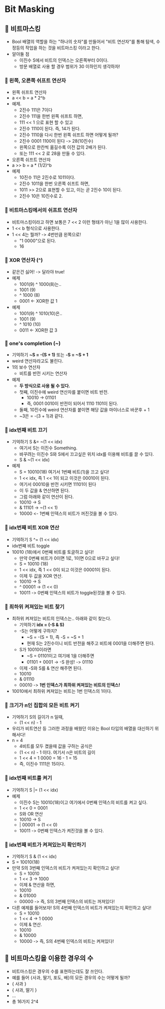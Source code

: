 # Bit Masking

## 🍎 비트마스킹
- Bool 배열의 역할을 하는 "하나의 숫자"를 만들어서 "비트 연산자"를 통해 탐색, 수정등의 작업을 하는 것을 비트마스킹 이라고 한다.
- 알아둘 점
    - 이진수 S에서 비트의 인덱스는 오른쪽부터 0이다.
    - 방문 배열로 사용 할 경우 범위가 30 이하인지 생각하자!
### 📖 왼쪽, 오른쪽 쉬프트 연산자
- 왼쪽 쉬프트 연산자
- a << b = a * 2^b
- 예제.
    - 2진수 111은 7이다
    - 2진수 111을 한번 왼쪽 쉬프트 하면,
    - 111 << 1 으로 표현 할 수 있고
    - 2진수 1110이 된다. 즉, 14가 된다.
    - 2진수 1110을 다시 한번 왼쪽 쉬프트 하면 어떻게 될까?
    - 2진수 0001 1100이 된다 -> 28(10진수)
    - 왼쪽으로 한칸씩 옮길수록 이전 값의 2배가 된다.
    - 또는 111 << 2 로 28을 만들 수 있다.
- 오른쪽 쉬프트 연산자
- a >> b = a * (1/2)^b
- 예제
    - 10진수 11은 2진수로 1011이다.
    - 2진수 1011을 한번 오른쪽 쉬프트 하면,
    - 1011 >> 2으로 표현할 수 있고, 이는 곧 2진수 10이 된다.
    - 2진수 10은 10진수로 2.

### 📖 비트마스킹에서의 쉬프트 연산자
- 비트마스킹이라고 하면 보통은 7 << 2 이런 형태가 아닌 1을 많이 사용한다.
- 1 << b 형식으로 사용한다.
- 1 << 4는 뭘까? -> 4번만큼 왼쪽으로!
    - "1 0000"으로 된다.
    - 16

### 📖 XOR 연산자 (^) 
- 같은건 싫어! -> 달라야 true!
- 예제
    - 1001(9) ^ 1000(8)는..
    -    1001 (9)
    - ^  1000 (8)
    -    0001 <- XOR한 값 1
- 예제
    - 1001(9) ^ 1010(10)은..
    -    1001 (9)
    - ^  1010 (10)
    -    0011 <- XOR한 값 3

### 📖 one's completion (~)
- 기억하기 **~S = -(S + 1)** 또는 **-S = ~S + 1**
- weird 연산자라고도 불린다.
- 1의 보수 연산자
    - 비트를 반전 시키는 연산자
- 예제
    - **두 방식으로 사용 될 수 있다.**
    - 첫째, 이진수에 weird 연산자를 붙이면 비트 반전.
        - 10010 -> 01101
        - 즉, 0001 0010이 반전이 되어서 1110 1101이 된다.
    - 둘째, 10진수에 weird 연산자를 붙이면 해당 값을 마이너스로 바꾼후 + 1
    - ~3은 = -(3 + 1)과 같다.

### 📖 idx번째 비트 끄기
- 기억하기 S &= ~(1 << idx)
    - 여기서 S는 이진수 Something.
    - 바꾸려는 이진수 S와 S에서 끄고싶은 위치 idx를 이용해 비트를 끌 수 있다.
    - S & ~(1 << idx)
- 예제
    - S = 10010(18) 여기서 1번째 비트(1)을 끄고 싶다!
    - 1 << idx, 즉 1 << 1이 되고 이것은 00010이 된다.
    - 여기서 00010을 반전 시키면 11101이 된다
    - 이 두 값을 & 연산하면 된다.
    - 그럼 아래와 같이 연산이 된다.
    -    10010 -> S
    - &  11101 -> ~(1 << 1)
    -    10000 <- 1번째 인덱스의 비트가 꺼진것을 볼 수 있다.

### 📖 idx번째 비트 XOR 연산
- 기억하기 S ^= (1 << idx)
- idx번째 비트 toggle
- 10010 (18)에서 0번째 비트를 토글하고 싶다!
    - 만약 0번째 비트가 0이면 1로, 1이면 0으로 바꾸고 싶다!
    - S = 10010 (18)
    - 1 << idx, 즉 1 << 0이 되고 이것은 00001이 된다.
    - 이제 두 값을 XOR 연산.
    -    10010 -> S
    - ^  00001 -> (1 << 0)
    -    10011 -> 0번째 인덱스의 비트가 toggle된것을 볼 수 있다.

### 📖 최하위 켜져있는 비트 찾기
- 최하위 켜져있는 비트의 인덱스는.. 아래와 같이 찾는다.
    - 기억하기 **idx = (-S & S)**
    - -S는 어떻게 구하지? 
        - ~S = -(S + 1), 즉 -S = ~S + 1
        - 현재 S는 2진수이니 비트 반전을 해주고 비트에 0001을 더해주면 된다.
    - S가 10010이라면 
        - ~S = 01101이고 여기에 1을 더해주면
        - 01101 + 0001 -> -S 완성! -> 01110
    - 이제 -S와 S를 & 연산 해주면 된다.
    -    10010
    - &  01110
    -    00010 -> **1번 인덱스가 최하위 켜져있는 비트의 인덱스!**
- 10010에서 최하위 켜져있는 비트는 1번 인덱스의 1이다.

### 📖 크기가 n인 집합의 모든 비트 켜기
- 기억하기 S의 길이가 n 일때,
    - (1 << n) - 1
- 우리가 비트연산 등 그러한 과정을 배웠던 이유는 Bool 타입의 배열을 대신하기 위해서다!
- n = 4
    - 4비트를 모두 켰을때 값을 구하는 공식은
    - (1 << n) - 1 이다. 여기서 n은 비트의 길이
    - 1 << 4 = 1 0000 = 16 - 1 = 15
    - 즉, 이진수 1111은 15이다.

### 📖 idx번째 비트를 켜기
- 기억하기 S |= (1 << idx)
- 예제
    - 이진수 S는 10010(18)이고 여기에서 0번째 인덱스의 비트를 켜고 싶다.
    - 1 << 0 = 0001
    - S와 OR 연산
    -    10010 -> S
    - |  00001 -> (1 << 0)
    -    10011 -> 0번째 인덱스가 켜진것을 볼 수 있다.

### 📖 idx번째 비트가 켜져있는지 확인하기
- 기억하기 S & (1 << idx)
- S = 10010(18)
- 만약 S의 3번째 인덱스의 비트가 켜져있는지 확인하고 싶다!
    - S = 10010
    - 1 << 3 -> 1000
    - 이제 & 연산을 하면,
    -    10010
    - &  01000
    -    00000 -> 즉, S의 3번째 인덱스의 비트는 꺼져있다!
- 다른 예제를 들어보자! S의 4번째 인덱스의 비트가 켜져있는지 확인하고 싶다!
    - S = 10010
    - 1 << 4 -> 1 0000
    - 이제 & 연산.
    -    10010
    - &  10000
    -    10000 -> 즉, S의 4번째 인덱스의 비트는 켜져있다!

## 🍎 비트마스킹을 이용한 경우의 수
- 비트마스킹은 경우의 수를 표현하는데도 잘 쓰인다.
- 예를 들어 {사과, 딸기, 포도, 배}의 모든 경우의 수는 어떻게 될까?
- { 사과 }
- { 사과, 딸기 }
- ...
- 총 16가지 2^4
